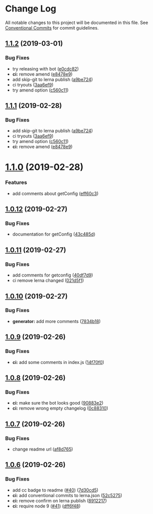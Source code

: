 # Change Log

All notable changes to this project will be documented in this file.
See [Conventional Commits](https://conventionalcommits.org) for commit guidelines.

## [1.1.2](https://github.com/vue-styleguidist/vue-cli-plugin-styleguidist/compare/v1.1.0...v1.1.2) (2019-03-01)


### Bug Fixes

* try releasing with bot ([e0cdc82](https://github.com/vue-styleguidist/vue-cli-plugin-styleguidist/commit/e0cdc82))
* **ci:** remove amend ([e8478e9](https://github.com/vue-styleguidist/vue-cli-plugin-styleguidist/commit/e8478e9))
* add skip-git to lerna publish ([a9be724](https://github.com/vue-styleguidist/vue-cli-plugin-styleguidist/commit/a9be724))
* ci tryouts ([3aa6ef9](https://github.com/vue-styleguidist/vue-cli-plugin-styleguidist/commit/3aa6ef9))
* try amend option ([c560c11](https://github.com/vue-styleguidist/vue-cli-plugin-styleguidist/commit/c560c11))





## [1.1.1](https://github.com/vue-styleguidist/vue-cli-plugin-styleguidist/compare/v1.1.0...v1.1.1) (2019-02-28)


### Bug Fixes

* add skip-git to lerna publish ([a9be724](https://github.com/vue-styleguidist/vue-cli-plugin-styleguidist/commit/a9be724))
* ci tryouts ([3aa6ef9](https://github.com/vue-styleguidist/vue-cli-plugin-styleguidist/commit/3aa6ef9))
* try amend option ([c560c11](https://github.com/vue-styleguidist/vue-cli-plugin-styleguidist/commit/c560c11))
* **ci:** remove amend ([e8478e9](https://github.com/vue-styleguidist/vue-cli-plugin-styleguidist/commit/e8478e9))





# [1.1.0](https://github.com/vue-styleguidist/vue-cli-plugin-styleguidist/compare/v1.0.12...v1.1.0) (2019-02-28)


### Features

* add comments about getConfig ([eff60c3](https://github.com/vue-styleguidist/vue-cli-plugin-styleguidist/commit/eff60c3))





## [1.0.12](https://github.com/vue-styleguidist/vue-cli-plugin-styleguidist/compare/v1.0.11...v1.0.12) (2019-02-27)


### Bug Fixes

* documentation for getConfig ([43c485d](https://github.com/vue-styleguidist/vue-cli-plugin-styleguidist/commit/43c485d))





## [1.0.11](https://github.com/vue-styleguidist/vue-cli-plugin-styleguidist/compare/v1.0.10...v1.0.11) (2019-02-27)


### Bug Fixes

* add comments for getconfig ([40df7d9](https://github.com/vue-styleguidist/vue-cli-plugin-styleguidist/commit/40df7d9))
* ci remove lerna changed ([021d5f1](https://github.com/vue-styleguidist/vue-cli-plugin-styleguidist/commit/021d5f1))





## [1.0.10](https://github.com/vue-styleguidist/vue-cli-plugin-styleguidist/compare/v1.0.9...v1.0.10) (2019-02-27)


### Bug Fixes

* **generator:** add more comments ([7834b18](https://github.com/vue-styleguidist/vue-cli-plugin-styleguidist/commit/7834b18))





## [1.0.9](https://github.com/vue-styleguidist/vue-cli-plugin-styleguidist/compare/v1.0.8...v1.0.9) (2019-02-26)


### Bug Fixes

* **ci:** add some comments in index.js ([14f70f0](https://github.com/vue-styleguidist/vue-cli-plugin-styleguidist/commit/14f70f0))





## [1.0.8](https://github.com/vue-styleguidist/vue-cli-plugin-styleguidist/compare/v1.0.7...v1.0.8) (2019-02-26)


### Bug Fixes

* **ci:** make sure the bot looks good ([90883e2](https://github.com/vue-styleguidist/vue-cli-plugin-styleguidist/commit/90883e2))
* **ci:** remove wrong empty changelog ([0c88310](https://github.com/vue-styleguidist/vue-cli-plugin-styleguidist/commit/0c88310))





## [1.0.7](https://github.com/vue-styleguidist/vue-cli-plugin-styleguidist/compare/v1.0.6...v1.0.7) (2019-02-26)


### Bug Fixes

* change readme url ([af8d765](https://github.com/vue-styleguidist/vue-cli-plugin-styleguidist/commit/af8d765))





## [1.0.6](https://github.com/vue-styleguidist/vue-cli-plugin-styleguidist/compare/v1.0.5...v1.0.6) (2019-02-26)


### Bug Fixes

* add cc badge to readme ([#40](https://github.com/vue-styleguidist/vue-cli-plugin-styleguidist/issues/40)) ([7d30cd5](https://github.com/vue-styleguidist/vue-cli-plugin-styleguidist/commit/7d30cd5))
* **ci:** add conventional commits to lerna.json ([52c5275](https://github.com/vue-styleguidist/vue-cli-plugin-styleguidist/commit/52c5275))
* **ci:** remove confirm on lerna publish ([8912217](https://github.com/vue-styleguidist/vue-cli-plugin-styleguidist/commit/8912217))
* **ci:** require node 9 ([#41](https://github.com/vue-styleguidist/vue-cli-plugin-styleguidist/issues/41)) ([dff6f48](https://github.com/vue-styleguidist/vue-cli-plugin-styleguidist/commit/dff6f48))
